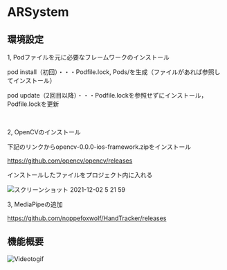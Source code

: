 # ARSystem

## 環境設定

1, Podファイルを元に必要なフレームワークのインストール

pod install（初回）・・・Podfile.lock, Pods/を生成（ファイルがあれば参照してインストール）

pod update（2回目以降）・・・Podfile.lockを参照せずにインストール，Podfile.lockを更新

<br>

2, OpenCVのインストール

下記のリンクからopencv-0.0.0-ios-framework.zipをインストール

https://github.com/opencv/opencv/releases

インストールしたファイルをプロジェクト内に入れる

![スクリーンショット 2021-12-02 5 21 59](https://user-images.githubusercontent.com/61243751/144308206-0ee36b37-9cfa-4ff0-b016-86d446845c1a.png)

3, MediaPipeの追加

https://github.com/noppefoxwolf/HandTracker/releases

## 機能概要

![Videotogif](https://user-images.githubusercontent.com/61243751/144306981-32dafcf4-84b5-45b4-abe7-e82342439527.gif)



